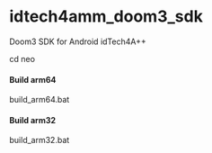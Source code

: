 # idtech4amm_doom3_sdk
Doom3 SDK for Android idTech4A++

cd neo
#### Build arm64
build_arm64.bat
#### Build arm32
build_arm32.bat